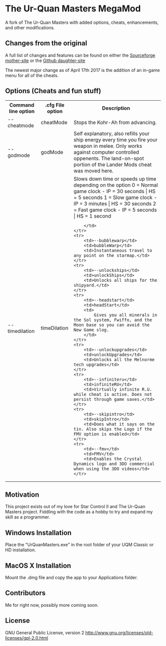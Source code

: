 # The Ur-Quan Masters MegaMod
A fork of The Ur-Quan Masters with added options, cheats, enhancements, and other modifications.

## Changes from the original

A full list of changes and features can be found on either the [Sourceforge mother-site](http://uqm-mods.sourceforge.net/Features) or the [Github daughter-site](https://serosis.github.io/#Features)

The newest major change as of April 17th 2017 is the addition of an in-game menu for all of the cheats.

## Options (Cheats and fun stuff)

<table>
	<tr>
		<th>Command line option</th>
		<th>.cfg File option</th>
		<th>Description</th>
	</tr>
	<tr>
		<td>--cheatmode</td>
		<td>cheatMode</td>
		<td>Stops the Kohr-Ah from advancing.</td>
	</tr>
	<tr>
		<td>--godmode</td>
		<td>godMode</td>
		<td>
			Self explanatory, also refills your ship energy every time you fire your weapon in melee. 
			Only works against computer controlled oppenents. The land-on-spot portion of the Lander Mods
			cheat was moved here.
		</td>
	</tr>
	<tr>
		<td>--timedilation</td>
		<td>timeDilation</td>
		<td>
			Slows down time or speeds up time depending on the option
			0 = Normal game clock - IP = 30 seconds | HS = 5 seconds
			1 = Slow game clock - IP = 3 minutes | HS = 30 seconds
			2 = Fast game clock - IP = 5 seconds | HS = 1 second

		</td>
	</tr>
	<tr>
		<td>--bubblewarp</td>
		<td>bubbleWarp</td>
		<td>Instantaneous travel to any point on the starmap.</td>
	</tr>
	<tr>
		<td>--unlockships</td>
		<td>unlockShips</td>
		<td>Unlocks all ships for the shipyard.</td>
	</tr>
	<tr>
		<td>--headstart</td>
		<td>headStart</td>
		<td>
			Gives you all minerals in the Sol system, Fwiffo, and the Moon base so you can avoid the New Game slog.
		</td>
	</tr>
	<tr>
		<td>--unlockupgrades</td>
		<td>unlockUpgrades</td>
		<td>Unlocks all the Melnorme tech upgrades</td>
	</tr>
	<tr>
		<td>--infiniteru</td>
		<td>infiniteRU</td>
		<td>Virtually infinite R.U. while cheat is active. Does not persist through game saves.</td>
	</tr>
	<tr>
		<td>--skipintro</td>
		<td>skipIntro</td>
		<td>Does what it says on the tin. Also skips the Logo if the FMV option is enabled</td>
	</tr>
	<tr>
		<td>--fmv</td>
		<td>FMV</td>
		<td>Enables the Crystal Dynamics logo and 3DO commercial when using the 3DO videos</td>
	</tr>
</table>

## Motivation

This project exists out of my love for Star Control II and The Ur-Quan Masters project. Fiddling with the code as a hobby to try and expand my skill as a programmer.

## Windows Installation

Place the "UrQuanMasters.exe" in the root folder of your UQM Classic or HD installation.

## MacOS X Installation

Mount the .dmg file and copy the app to your Applications folder.

## Contributors

Me for right now, possibly more coming soon.

## License

GNU General Public License, version 2 http://www.gnu.org/licenses/old-licenses/gpl-2.0.html

